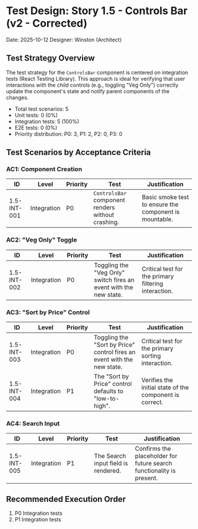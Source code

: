# Test Design: Story 1.5 - Controls Bar (v2 - Corrected)

Date: 2025-10-12
Designer: Winston (Architect)

## Test Strategy Overview

The test strategy for the `ControlsBar` component is centered on integration tests (React Testing Library). This approach is ideal for verifying that user interactions with the child controls (e.g., toggling "Veg Only") correctly update the component's state and notify parent components of the changes.

- Total test scenarios: 5
- Unit tests: 0 (0%)
- Integration tests: 5 (100%)
- E2E tests: 0 (0%)
- Priority distribution: P0: 3, P1: 2, P2: 0, P3: 0

## Test Scenarios by Acceptance Criteria

### AC1: Component Creation

| ID           | Level       | Priority | Test                                                                 | Justification                                                              |
| ------------ | ----------- | -------- | -------------------------------------------------------------------- | -------------------------------------------------------------------------- |
| 1.5-INT-001  | Integration | P0       | `ControlsBar` component renders without crashing.                    | Basic smoke test to ensure the component is mountable.                     |

### AC2: "Veg Only" Toggle

| ID           | Level       | Priority | Test                                                                 | Justification                                                              |
| ------------ | ----------- | -------- | -------------------------------------------------------------------- | -------------------------------------------------------------------------- |
| 1.5-INT-002  | Integration | P0       | Toggling the "Veg Only" switch fires an event with the new state.    | Critical test for the primary filtering interaction.                       |

### AC3: "Sort by Price" Control

| ID           | Level       | Priority | Test                                                                 | Justification                                                              |
| ------------ | ----------- | -------- | -------------------------------------------------------------------- | -------------------------------------------------------------------------- |
| 1.5-INT-003  | Integration | P0       | Toggling the "Sort by Price" control fires an event with the new state. | Critical test for the primary sorting interaction.                         |
| 1.5-INT-004  | Integration | P1       | The "Sort by Price" control defaults to "low-to-high".               | Verifies the initial state of the component is correct.                    |

### AC4: Search Input

| ID           | Level       | Priority | Test                                                                 | Justification                                                              |
| ------------ | ----------- | -------- | -------------------------------------------------------------------- | -------------------------------------------------------------------------- |
| 1.5-INT-005  | Integration | P1       | The Search input field is rendered.                                  | Confirms the placeholder for future search functionality is present.       |

## Recommended Execution Order

1.  P0 Integration tests
2.  P1 Integration tests
